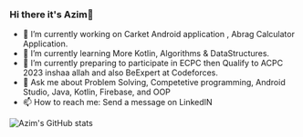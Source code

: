 ### Hi there it's Azim👋

<!--
**ma7moud3zim/ma7moud3zim** is a ✨ _special_ ✨ repository because its `README.md` (this file) appears on your GitHub profile.
-->

- 🔭 I’m currently working on Carket Android application , Abrag Calculator Application.
- 🌱 I’m currently learning More Kotlin, Algorithms & DataStructures.
- 🌱 I’m currently preparing to participate in ECPC then Qualify to ACPC 2023 inshaa allah and also BeExpert at Codeforces. 
- 💬 Ask me about Problem Solving, Competetive programming, Android Studio, Java, Kotlin, Firebase, and OOP
- 📫 How to reach me: Send a message on LinkedIN



![Azim's GitHub stats](https://github-readme-stats.vercel.app/api?username=ma7moud3zim&show_icons=true&theme=transparent)


